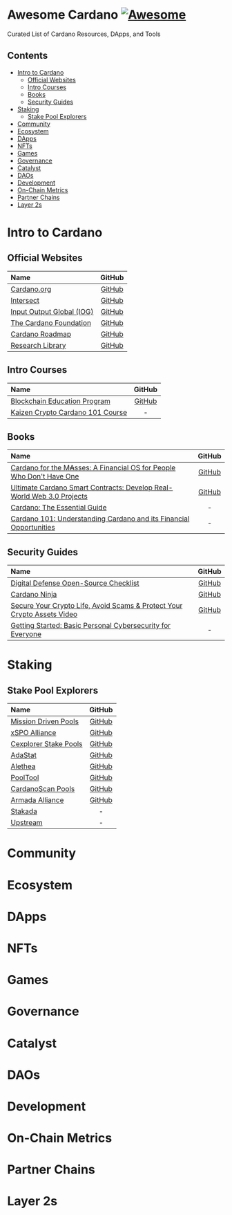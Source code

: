 # Awesome Cardano [![Awesome](https://awesome.re/badge.svg)](https://github.com/sindresorhus/awesome)

Curated List of Cardano Resources, DApps, and Tools

## Contents

- [Intro to Cardano](#intro-to-cardano)
    - [Official Websites](#official-websites)
    - [Intro Courses](#intro-courses)
    - [Books](#books)
    - [Security Guides](#security-guides)
- [Staking](#staking)
    - [Stake Pool Explorers](#stake-pool-explorers)
- [Community](#community)
- [Ecosystem](#ecosystem)
- [DApps](#dapps)
- [NFTs](#nfts)
- [Games](#games)
- [Governance](#governance)
- [Catalyst](#catalyst)
- [DAOs](#daos)
- [Development](#development)
- [On-Chain Metrics](#on-chain-metrics)
- [Partner Chains](#partner-chains)
- [Layer 2s](#layer-2s)

# Intro to Cardano

## Official Websites

| Name | GitHub |
|:-------------------------------------|:--------:|
| [Cardano.org](https://cardano.org/) | [GitHub](https://github.com/cardano-foundation) |
| [Intersect](https://www.intersectmbo.org/) | [GitHub](https://github.com/IntersectMBO) |
| [Input Output Global (IOG)](https://iohk.io/) | [GitHub](https://github.com/input-output-hk) |
| [The Cardano Foundation](https://cardanofoundation.org/) | [GitHub](https://github.com/cardano-foundation) |
| [Cardano Roadmap](https://roadmap.cardano.org/en/) | [GitHub](https://github.com/cardano-foundation) |
| [Research Library](https://iohk.io/en/research/library/) | [GitHub](https://github.com/input-output-hk) |

## Intro Courses

| Name | GitHub |
|:-------------------------------------|:--------:|
| [Blockchain Education Program](https://academy.cardanofoundation.org/) | [GitHub](https://github.com/cardano-foundation) |
| [Kaizen Crypto Cardano 101 Course](https://www.youtube.com/playlist?list=PLrbMFdXZnzoAwfxIVo-SQ_qEBCqbwuU6o) | - |

## Books

| Name | GitHub |
|:-------------------------------------|:--------:|
| [Cardano for the M₳sses: A Financial OS for People Who Don't Have One](https://www.amazon.com/dp/B0B912X5G6) | [GitHub](https://github.com/johnnygreeney) |
| [Ultimate Cardano Smart Contracts: Develop Real-World Web 3.0 Projects](https://www.amazon.com/Ultimate-Cardano-Smart-Contracts-Development/dp/8197396531/) | [GitHub](https://github.com/lley154) |
| [Cardano: The Essential Guide](https://www.amazon.com/dp/B0B1DSTS3X) | - |
| [Cardano 101: Understanding Cardano and its Financial Opportunities](https://www.amazon.com/dp/B0C524H491) | - |

## Security Guides

| Name | GitHub |
|:-------------------------------------|:--------:|
| [Digital Defense Open-Source Checklist](https://digital-defense.io/) | [GitHub](https://github.com/lissy93) |
| [Cardano Ninja](https://cardano.ninja/) | [GitHub](https://github.com/selfdriven-foundation) |
| [Secure Your Crypto Life, Avoid Scams & Protect Your Crypto Assets Video](https://www.youtube.com/watch?v=W2YeB5clm0k) | [GitHub](https://github.com/pbwebdev) |
| [Getting Started: Basic Personal Cybersecurity for Everyone](https://avoidthehack.com/getting-started-cybersecurity) | - |

# Staking

## Stake Pool Explorers

| Name | GitHub |
|:-------------------------------------|:--------:|
| [Mission Driven Pools](https://missiondrivenpools.org) | [GitHub](https://github.com/CardanoMDP) |
| [xSPO Alliance](https://www.xspo-alliance.org) | [GitHub](https://github.com/xSPO-Alliance) |
| [Cexplorer Stake Pools](https://cexplorer.io/pool) | [GitHub](https://github.com/cexplorer) |
| [AdaStat](https://adastat.net/pools) | [GitHub](https://github.com/CardanoExplorer) |
| [Alethea](https://alethea.io/pools) | [GitHub](https://github.com/alethea-io) |
| [PoolTool](https://pooltool.io/pools) | [GitHub](https://github.com/PoolTool-io) |
| [CardanoScan Pools](https://cardanoscan.io/pools) | [GitHub](https://github.com/StricaHQ) |
| [Armada Alliance](https://armada-alliance.com) | [GitHub](https://github.com/armada-alliance/) |
| [Stakada](https://stakada.io) | - |
| [Upstream](https://upstream.org.uk/cardano-stake-pool-explorer) | - |

# Community

# Ecosystem

# DApps

# NFTs

# Games

# Governance

# Catalyst

# DAOs

# Development

# On-Chain Metrics

# Partner Chains

# Layer 2s

